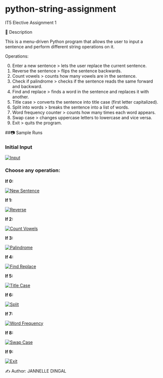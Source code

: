 # python-string-assignment
IT5 Elective Assignment 1

📌 Description

This is a menu-driven Python program that allows the user to input a sentence and perform different string operations on it.

Operations:

0. Enter a new sentence > lets the user replace the current sentence.
1. Reverse the sentence > flips the sentence backwards.
2. Count vowels > counts how many vowels are in the sentence.
3. Check if palindrome > checks if the sentence reads the same forward and backward.
4. Find and replace > finds a word in the sentence and replaces it with another.
5. Title case > converts the sentence into title case (first letter capitalized).
6. Split into words > breaks the sentence into a list of words.
7. Word frequency counter > counts how many times each word appears.
8. Swap case > changes uppercase letters to lowercase and vice versa.
9. Exit > quits the program.


##📷 Sample Runs

### Initial Input
[![Input](https://github.com/user-attachments/assets/ef3ba593-c4ae-452f-9068-6221bcc7ddf0)](https://github.com/user-attachments/assets/ef3ba593-c4ae-452f-9068-6221bcc7ddf0)

### Choose any operation:

**If 0:**

[![New Sentence](https://github.com/user-attachments/assets/c265a831-a714-410f-a113-93e5b056ca2c)](https://github.com/user-attachments/assets/c265a831-a714-410f-a113-93e5b056ca2c)

**If 1:**

[![Reverse](https://github.com/user-attachments/assets/66b58260-a06e-4a2a-987b-93af9d86f3fc)](https://github.com/user-attachments/assets/66b58260-a06e-4a2a-987b-93af9d86f3fc)

**If 2:**

[![Count Vowels](https://github.com/user-attachments/assets/0d8889fe-ce1b-4107-90eb-b4a30d772544)](https://github.com/user-attachments/assets/0d8889fe-ce1b-4107-90eb-b4a30d772544)

**If 3:**

[![Palindrome](https://github.com/user-attachments/assets/6eed99da-4032-47b1-b3b1-a74f06f1de3d)](https://github.com/user-attachments/assets/6eed99da-4032-47b1-b3b1-a74f06f1de3d)

**If 4:**

[![Find Replace](https://github.com/user-attachments/assets/f1c2d3cf-bdd5-404e-b7e8-cf479354d8ad)](https://github.com/user-attachments/assets/f1c2d3cf-bdd5-404e-b7e8-cf479354d8ad)

**If 5:**

[![Title Case](https://github.com/user-attachments/assets/399e6ed9-5a98-4342-b7df-73ac9a290087)](https://github.com/user-attachments/assets/399e6ed9-5a98-4342-b7df-73ac9a290087)

**If 6:**

[![Split](https://github.com/user-attachments/assets/531e5b8e-e1d0-46b5-82dd-f8c32416c8aa)](https://github.com/user-attachments/assets/531e5b8e-e1d0-46b5-82dd-f8c32416c8aa)

**If 7:**

[![Word Frequency](https://github.com/user-attachments/assets/5f1dc9dd-edf8-4b7e-a26a-77fd9479a8ad)](https://github.com/user-attachments/assets/5f1dc9dd-edf8-4b7e-a26a-77fd9479a8ad)

**If 8:**

[![Swap Case](https://github.com/user-attachments/assets/0364281e-5b50-41a1-a50c-982992555521)](https://github.com/user-attachments/assets/0364281e-5b50-41a1-a50c-982992555521)

**If 9:**

[![Exit](https://github.com/user-attachments/assets/aabd9ef5-21f1-4d58-877c-bddf1edf1dd2)](https://github.com/user-attachments/assets/aabd9ef5-21f1-4d58-877c-bddf1edf1dd2)


✍️ Author: JANNELLE DINGAL
